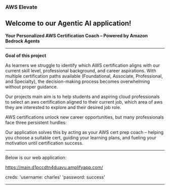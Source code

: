 ### AWS Elevate

## Welcome to our Agentic AI application!

**Your Personalized AWS Certification Coach – Powered by Amazon Bedrock Agents**

---
**Goal of this project**

As learners we struggle to identify which AWS certification aligns with our current skill level, professional background, and career aspirations. 
With multiple certification paths available (Foundational, Associate, Professional, and Specialty), the decision-making process becomes overwhelming without proper guidance.

Our projects main aim is to help students and aspiring cloud professionals to select an aws certification aligned to their current job, which area of aws they are interested to explore and their desired job role.


AWS certifications unlock new career opportunities, but many professionals face three persistent hurdles:
 

Our application solves this by acting as your AWS cert prep coach – helping you choose a suitable cert, guiding your learning plans, and fueling your motivation until certification success.

---
Below is our web application:

https://main.d1pccdtn4duavu.amplifyapp.com/

creds:
'username: charles'
'password: success'


---

